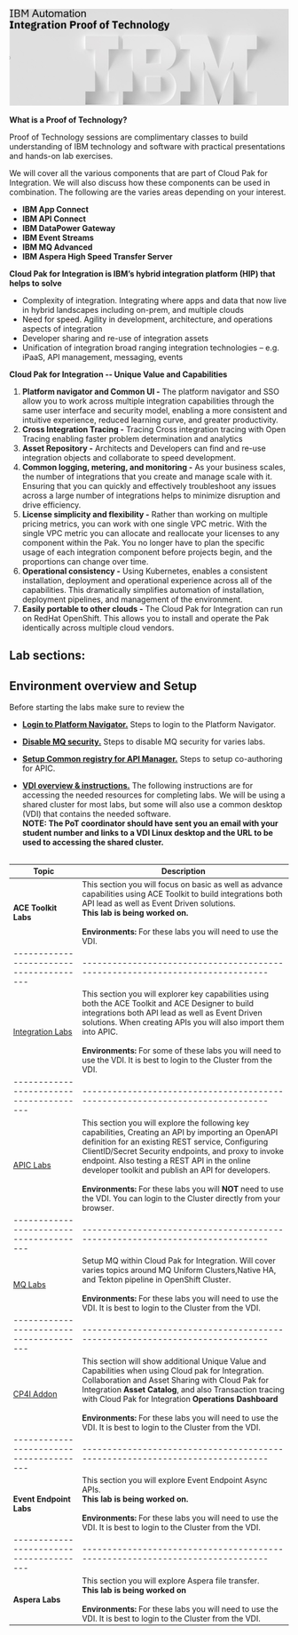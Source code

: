 [//]:![](images\image1a.png)

![](images\2022-06-10_21-53-04.jpg)

**What is a Proof of Technology?**

Proof of Technology sessions are complimentary classes to build
understanding of IBM technology and software with practical
presentations and hands-on lab exercises. 

We will cover all the various components that are part of Cloud Pak for Integration. We will also discuss how these components can be used in combination. The following are the varies areas depending on your interest.

*  **IBM App Connect**
*  **IBM API Connect**
*  **IBM DataPower Gateway**
*  **IBM Event Streams**
*  **IBM MQ Advanced**
*  **IBM Aspera High Speed Transfer Server**


**Cloud Pak for Integration is IBM’s hybrid integration platform (HIP) that helps to solve**
- Complexity of integration. Integrating where apps and data that now live in hybrid landscapes including on-prem, and multiple clouds
- Need for speed. Agility in development, architecture, and operations aspects of integration
- Developer sharing and re-use of integration assets
- Unification of integration broad ranging integration technologies – e.g. iPaaS, API management, messaging, events


**Cloud Pak for Integration -- Unique Value and Capabilities**
1.  **Platform navigator and Common UI -** 
    The platform navigator and SSO allow you to work across multiple integration capabilities through the same user interface and security model, enabling a more consistent and intuitive experience, reduced learning curve, and greater productivity.
2.  **Cross Integration Tracing -**
    Tracing Cross integration tracing with Open Tracing enabling faster problem determination and analytics
3.  **Asset Repository -**
    Architects and Developers can find and re-use integration objects and collaborate to speed development.
4.  **Common logging, metering, and monitoring -**
    As your business scales, the number of integrations that you create and manage scale with it. Ensuring that you can quickly and effectively troubleshoot any issues across a large number of integrations helps to minimize disruption and drive efficiency. 
5.  **License simplicity and flexibility -** Rather than working on multiple pricing metrics, you can work with one single VPC metric. With the single VPC metric you can allocate and reallocate your licenses to any component within the Pak. You no longer have to plan the specific usage of each integration component before projects begin, and the proportions can change over time. 
6.	**Operational consistency -** Using Kubernetes, enables a consistent installation, deployment and operational experience across all of the capabilities. This dramatically simplifies automation of installation, deployment pipelines, and management of the environment. 
7.  **Easily portable to other clouds -**
    The Cloud Pak for Integration can run on RedHat OpenShift. This allows you to install and operate the Pak identically across multiple cloud vendors.  



## Lab sections:
## Environment overview and Setup 
Before starting the labs make sure to review the 

* **[Login to Platform Navigator.](Login-pn/index.md)** Steps to login to the Platform Navigator.   

* **[Disable MQ security.](MQ-security/index.md)** Steps to disable MQ security for varies labs.   

* **[Setup Common registry for API Manager.](Login-apic/index.md)** Steps to setup co-authoring for APIC.

* **[VDI overview & instructions.](VDI-overview/index.md)** The following instructions are for accessing the needed resources for completing labs.   We will be using a shared cluster for most labs, but some will also use a common desktop (VDI) that contains the needed software. <br>
**NOTE: The PoT coordinator should have sent you an email with your student number and links to a VDI Linux desktop and the URL to be used to accessing the shared cluster.**
<br><br>

|  Topic                                | Description                                                                
|---------------------------------------|-----------------------------------------------------------------------------|
| **ACE Toolkit Labs**         | This section you will focus on basic as well as advance capabilities using ACE Toolkit to build integrations both API lead as well as Event Driven solutions. <br>**This lab is being worked on.** <br><br>**Environments:** For these labs you will need to use the VDI. 
|---------------------------------------|-----------------------------------------------------------------------------|   
| [Integration Labs](ACE-labs/index.md)         | This section you will explorer key capabilities using both the ACE Toolkit and ACE Designer to build integrations both API lead as well as Event Driven solutions.  When creating APIs you will also import them into APIC.<br><br><b>Environments:</b> For some of these labs you will need to use the VDI.  It is best to login to the Cluster from the VDI. 
|---------------------------------------|-----------------------------------------------------------------------------|     
| [APIC Labs](APIC-labs/ReadMe.md)          | This section you will explore the following key capabilities, Creating an API by importing an OpenAPI definition for an existing REST service, Configuring ClientID/Secret Security endpoints, and proxy to invoke endpoint.  Also testing a REST API in the online developer toolkit and publish an API for developers. <br><br>**Environments:** For these labs you will **NOT** need to use the VDI.  You can login to the Cluster directly from your browser. 
|---------------------------------------|-----------------------------------------------------------------------------|
| [MQ Labs](MQ-labs/index.md)         | Setup MQ within Cloud Pak for Integration.   Will cover varies topics around MQ Uniform Clusters,Native HA, and Tekton pipeline in OpenShift Cluster.<br><br> **Environments:** For these labs you will need to use the VDI.  It is best to login to the Cluster from the VDI.
|---------------------------------------|-----------------------------------------------------------------------------|
| [CP4I Addon](Add-on/index.md)         | This section will show additional Unique Value and Capabilities when using Cloud pak for Integration. Collaboration and Asset Sharing with Cloud Pak for Integration **Asset Catalog**, and also Transaction tracing with Cloud Pak for Integration **Operations Dashboard**<br><br> **Environments:** For these labs you will need to use the VDI.  It is best to login to the Cluster from the VDI.
|---------------------------------------|-----------------------------------------------------------------------------|     
| **Event Endpoint Labs**          | This section you will explore Event Endpoint Async APIs.<br>**This lab is being worked on.** <br><br> **Environments:** For these labs you will need to use the VDI.  It is best to login to the Cluster from the VDI.
|---------------------------------------|-----------------------------------------------------------------------------|     
| **Aspera Labs**          | This section you will explore Aspera file transfer. <br> **This lab is being worked on** <br><br> **Environments:** For these labs you will need to use the VDI.  It is best to login to the Cluster from the VDI.  

<!--- <[ACE Toolkit Labs](ACE-toolkit-labs/index.md) > -->
<!--- <[Event Endpoint Labs](Event_EndPoint/index.md) > -->
<!--- <[Aspera Labs](Aspera/index.md) > -->
